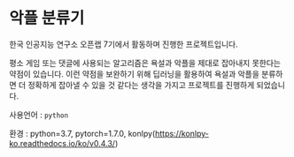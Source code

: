 # 악플 분류기

한국 인공지능 연구소 오픈랩 7기에서 활동하며 진행한 프로젝트입니다. 

평소 게임 또는 댓글에 사용되는 알고리즘은 욕설과 악플을 제대로 잡아내지 못한다는 약점이 있습니다. 이런 약점을 보완하기 위해 딥러닝을 활용하여 욕설과 악플을 분류하면 더 정확하게 잡아낼 수 있을 것 같다는 생각을 가지고 프로젝트를 진행하게 되었습니다. 

사용언어 : ```python```

환경 : python=3.7, pytorch=1.7.0, konlpy(https://konlpy-ko.readthedocs.io/ko/v0.4.3/)
